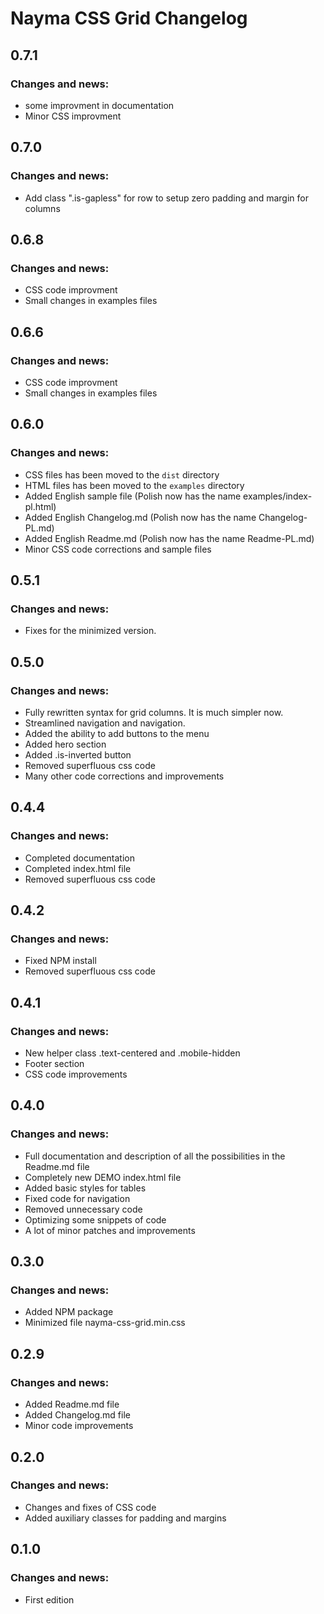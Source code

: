 # Nayma CSS Grid Changelog

## 0.7.1

### Changes and news:

* some improvment in documentation
* Minor CSS improvment

## 0.7.0

### Changes and news:

* Add class ".is-gapless" for row to setup zero padding and margin for columns

## 0.6.8

### Changes and news:

* CSS code improvment
* Small changes in examples files

## 0.6.6

### Changes and news:

* CSS code improvment
* Small changes in examples files


## 0.6.0

### Changes and news:

* CSS files has been moved to the `dist` directory
* HTML files has been moved to the `examples` directory
* Added English sample file (Polish now has the name examples/index-pl.html)
* Added English Changelog.md (Polish now has the name Changelog-PL.md)
* Added English Readme.md (Polish now has the name Readme-PL.md)
* Minor CSS code corrections and sample files

## 0.5.1

### Changes and news:

* Fixes for the minimized version.

## 0.5.0

### Changes and news:

* Fully rewritten syntax for grid columns. It is much simpler now.
* Streamlined navigation and navigation.
* Added the ability to add buttons to the menu
* Added hero section
* Added .is-inverted button
* Removed superfluous css code
* Many other code corrections and improvements

## 0.4.4

### Changes and news:

* Completed documentation
* Completed index.html file
* Removed superfluous css code

## 0.4.2

### Changes and news:

* Fixed NPM install
* Removed superfluous css code

## 0.4.1

### Changes and news:

* New helper class .text-centered and .mobile-hidden
* Footer section
* CSS code improvements

## 0.4.0

### Changes and news:

* Full documentation and description of all the possibilities in the Readme.md file
* Completely new DEMO index.html file
* Added basic styles for tables
* Fixed code for navigation
* Removed unnecessary code
* Optimizing some snippets of code
* A lot of minor patches and improvements

## 0.3.0

### Changes and news:

* Added NPM package
* Minimized file nayma-css-grid.min.css

## 0.2.9

### Changes and news:

* Added Readme.md file
* Added Changelog.md file
* Minor code improvements

## 0.2.0

### Changes and news:

* Changes and fixes of CSS code
* Added auxiliary classes for padding and margins

## 0.1.0

### Changes and news:

* First edition